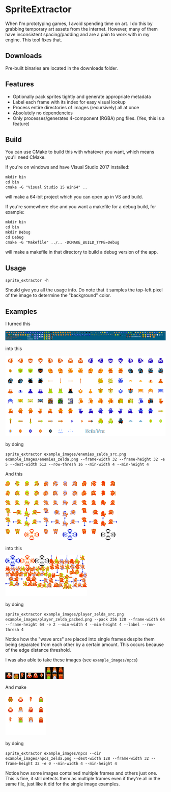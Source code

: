 # SpriteExtractor
When I'm prototyping games, I avoid spending time on art. I do this by grabbing temporary art assets from the internet.
However, many of them have inconsistent spacing/padding and are a pain to work with in my engine. This tool fixes that.

## Downloads
Pre-built binaries are located in the downloads folder.

## Features
* Optionally pack sprites tightly and generate appropriate metadata
* Label each frame with its index for easy visual lookup
* Process entire directories of images (recursively) all at once
* Absolutely no dependencies
* Only processes/generates 4-component (RGBA) png files. (Yes, this is a feature)

## Build
You can use CMake to build this with whatever you want, which means you'll need CMake.

If you're on windows and have Visual Studio 2017 installed:

```
mkdir bin
cd bin
cmake -G "Visual Studio 15 Win64" ..
```
will make a 64-bit project which you can open up in VS and build.

If you're somewhere else and you want a makefile for a debug build, for example:

```
mkdir bin
cd bin
mkdir Debug
cd Debug
cmake -G "Makefile" ../.. -DCMAKE_BUILD_TYPE=Debug
```

will make a makefile in that directory to build a debug version of the app.

## Usage
```
sprite_extractor -h
```
Should give you all the usage info.
Do note that it samples the top-left pixel of the image to determine the "background" color.

## Examples

I turned this

![Alt text](example_images/enemies_zelda_src.png?raw=true "Zelda Enemies")

into this

![Alt text](example_images/enemies_zelda.png?raw=true "Zelda Enemies Cleaned Up")

by doing

```
sprite_extractor example_images/enemies_zelda_src.png example_images/enemies_zelda.png --frame-width 32 --frame-height 32 -e 5 --dest-width 512 --row-thresh 16 --min-width 4 --min-height 4
```

And this

![Alt text](example_images/player_zelda_src.png?raw=true "Zelda Player")

into this

![Alt text](example_images/player_zelda_packed.png?raw=true "Zelda Player Cleaned Up")

by doing

```
sprite_extractor example_images/player_zelda_src.png example_images/player_zelda_packed.png --pack 256 128 --frame-width 64 --frame-height 64 -e 2 --min-width 4 --min-height 4 --label --row-thresh 4
```

Notice how the "wave arcs" are placed into single frames despite them being separated from each other by a certain amount.
This occurs because of the edge distance threshold.

I was also able to take these images (see `example_images/npcs`)

![Alt text](example_images/npcs/oldman/1.png?raw=true "Zelda NPC")
![Alt text](example_images/npcs/2.png?raw=true "Zelda NPC")
![Alt text](example_images/npcs/3.png?raw=true "Zelda NPC")
![Alt text](example_images/npcs/oldman/4.png?raw=true "Zelda NPC")
![Alt text](example_images/npcs/5.png?raw=true "Zelda NPC")

And make

![Alt text](example_images/npcs_zelda.png?raw=true "Zelda NPC")

by doing

```
sprite_extractor example_images/npcs --dir example_images/npcs_zelda.png --dest-width 128 --frame-width 32 --frame-height 32 -e 0 --min-width 4 --min-height 4
```

Notice how some images contained multiple frames and others just one. This is fine, it still detects them as multiple frames even if they're all in the same file, just like it did for the single image examples.

